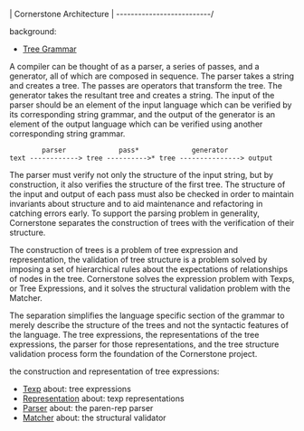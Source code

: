 | Cornerstone Architecture |
\--------------------------/

background:
- [Tree Grammar](tree-grammar.md)

A compiler can be thought of as a parser, a series of passes, and a generator,
all of which are composed in sequence.  The parser takes a string and creates a
tree.  The passes are operators that transform the tree.  The generator takes
the resultant tree and creates a string.  The input of the parser should be an
element of the input language which can be verified by its corresponding string
grammar, and the output of the generator is an element of the output language
which can be verified using another corresponding string grammar.

```
        parser             pass*             generator
text ------------> tree ---------->* tree ---------------> output
```

The parser must verify not only the structure of the input string, but by
construction, it also verifies the structure of the first tree.  The structure
of the input and output of each pass must also be checked in order to maintain
invariants about structure and to aid maintenance and refactoring in catching
errors early.  To support the parsing problem in generality, Cornerstone
separates the construction of trees with the verification of their structure.

The construction of trees is a problem of tree expression and representation,
the validation of tree structure is a problem solved by imposing a set of
hierarchical rules about the expectations of relationships of nodes in the tree.
Cornerstone solves the expression problem with Texps, or Tree Expressions, and
it solves the structural validation problem with the Matcher.

The separation simplifies the language specific section of the grammar to merely
describe the structure of the trees and not the syntactic features of the
language.  The tree expressions, the representations of the tree expressions,
the parser for those representations, and the tree structure validation process
form the foundation of the Cornerstone project.

the construction and representation of tree expressions:
- [Texp](texp.md)
  about: tree expressions
- [Representation](representation.md)
  about: texp representations
- [Parser](parser.md)
  about: the paren-rep parser
- [Matcher](matcher.md)
  about: the structural validator
